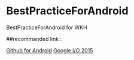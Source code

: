 # BestPracticeForAndroid
BestPracticeForAndroid for WKH

##recommanded link :

[Github for Android](https://github.com/pockethub/PocketHub)
[Google I/O 2015](https://github.com/google/iosched)
